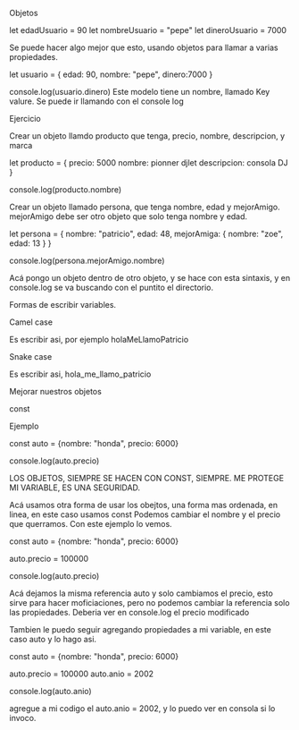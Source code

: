Objetos

let edadUsuario = 90
let nombreUsuario = "pepe"
let dineroUsuario = 7000

Se puede hacer algo mejor que esto, usando objetos para llamar a varias propiedades.

let usuario = {
    edad: 90,
    nombre: "pepe",
    dinero:7000
}

console.log(usuario.dinero)
 Este modelo tiene un nombre, llamado Key valure. Se puede ir llamando con el console log

 Ejercicio

 Crear un objeto llamdo producto que tenga, precio, nombre, descripcion, y marca

  let producto = {
    precio: 5000
    nombre: pionner djlet
    descripcion: consola DJ
 }

 console.log(producto.nombre)

 Crear un objeto llamado persona, que tenga nombre, edad y mejorAmigo. mejorAmigo debe ser otro objeto que solo tenga nombre y edad.

let persona = {
    nombre: "patricio",
    edad: 48,
    mejorAmiga: {
        nombre: "zoe",
        edad: 13
    }
}

console.log(persona.mejorAmigo.nombre)

Acá pongo un objeto dentro de otro objeto, y se hace con esta sintaxis, y en console.log se va buscando con el puntito el directorio.

Formas de escribir variables.

Camel case

Es escribir asi, por ejemplo holaMeLlamoPatricio

Snake case

Es escribir asi, hola_me_llamo_patricio

Mejorar nuestros objetos

const

Ejemplo

const auto = {nombre: "honda", precio: 6000}

console.log(auto.precio)

LOS OBJETOS, SIEMPRE SE HACEN CON CONST, SIEMPRE. ME PROTEGE MI VARIABLE, ES UNA SEGURIDAD.

Acá usamos otra forma de usar los obejtos, una forma mas ordenada, en linea, en este caso usamos const
Podemos cambiar el nombre y el precio que querramos. Con este ejemplo lo vemos.

const auto = {nombre: "honda", precio: 6000}

auto.precio = 100000

console.log(auto.precio)

Acá dejamos la misma referencia auto y solo cambiamos el precio, esto sirve para hacer moficiaciones, pero no podemos cambiar la referencia solo las propiedades.
Deberia ver en console.log el precio modificado

Tambien le puedo seguir agregando propiedades a mi variable, en este caso auto y lo hago asi.

const auto = {nombre: "honda", precio: 6000}

auto.precio = 100000
auto.anio = 2002

console.log(auto.anio)

agregue a mi codigo el auto.anio = 2002, y lo puedo ver en consola si lo invoco.





